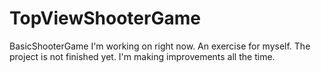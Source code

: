 # TopViewShooterGame
BasicShooterGame I'm working on right now. An exercise for myself. The project is not finished yet. I'm making improvements all the time.
